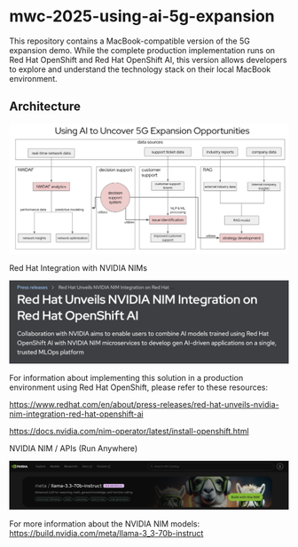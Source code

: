 # mwc-2025-using-ai-5g-expansion
This repository contains a MacBook-compatible version of the 5G expansion demo. While the complete production implementation runs on Red Hat OpenShift and Red Hat OpenShift AI, this version allows developers to explore and understand the technology stack on their local MacBook environment.

## Architecture

![alt text](Red-Hat-5G-DSS.png)

Red Hat Integration with NVIDIA NIMs

![alt text](image.png)

For information about implementing this solution in a production environment using Red Hat OpenShift, please refer to these resources:

https://www.redhat.com/en/about/press-releases/red-hat-unveils-nvidia-nim-integration-red-hat-openshift-ai

https://docs.nvidia.com/nim-operator/latest/install-openshift.html

NVIDIA NIM / APIs (Run Anywhere)

![alt text](image-1.png)

For more information about the NVIDIA NIM models:
https://build.nvidia.com/meta/llama-3_3-70b-instruct
